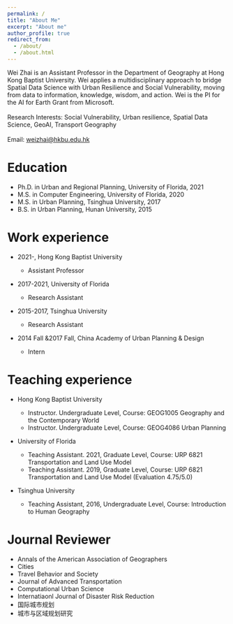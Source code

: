 ```yaml
---
permalink: /
title: "About Me"
excerpt: "About me"
author_profile: true
redirect_from: 
  - /about/
  - /about.html
---
```


Wei Zhai is an Assistant Professor in the Department of Geography at Hong Kong Baptist University. Wei  applies a multidisciplinary approach to bridge Spatial Data Science with Urban Resilience and Social Vulnerability, moving from data to information, knowledge, wisdom, and action. Wei is the PI for the AI for Earth Grant from Microsoft.
<br/><br/> 
Research Interests: Social Vulnerability, Urban resilience, Spatial Data Science, GeoAI, Transport Geography
<br/><br/> 
Email: weizhai@hkbu.edu.hk

Education
======
* Ph.D. in Urban and Regional Planning, University of Florida, 2021
* M.S. in Computer Engineering, University of Florida, 2020
* M.S. in Urban Planning, Tsinghua University, 2017
* B.S. in Urban Planning, Hunan University, 2015

Work experience
======
* 2021-, Hong Kong Baptist University
  * Assistant Professor

* 2017-2021, University of Florida
  * Research Assistant

* 2015-2017, Tsinghua University
  * Research Assistant

* 2014 Fall &2017 Fall, China Academy of Urban Planning & Design
  * Intern

Teaching experience
======
* Hong Kong Baptist University
  * Instructor. Undergraduate Level, Course: GEOG1005 Geography and the Contemporary World
  * Instructor. Undergraduate Level, Course: GEOG4086 Urban Planning

* University of Florida
  * Teaching Assistant. 2021, Graduate Level, Course: URP 6821 Transportation and Land Use Model
  * Teaching Assistant. 2019, Graduate Level, Course: URP 6821 Transportation and Land Use Model (Evaluation 4.75/5.0)  

* Tsinghua University
  * Teaching Assistant, 2016, Undergraduate Level, Course: Introduction to Human Geography

Journal Reviewer
======
* Annals of the American Association of Geographers
* Cities
* Travel Behavior and Society
* Journal of Advanced Transportation
* Computational Urban Science
* Internatiaonl Journal of Disaster Risk Reduction
* 国际城市规划
* 城市与区域规划研究
